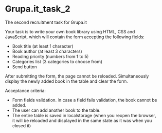 # Grupa.it_task_2
The second recruitment task for Grupa.it

Your task is to write your own book library using HTML, CSS and JavaScript,
which will contain the form accepting the following fields:
  - Book title (at least 1 character)
  - Book author (at least 3 characters)
  - Reading priority (numbers from 1 to 5)
  - Categories list (3 categories to choose from)
  - Send button
  
After submitting the form, the page cannot be reloaded. Simultaneously display the newly added
book in the table and clear the form.

Acceptance criteria:
- Form fields validation. In case a field fails validation, the book
cannot be added.
- The user can add another book to the table.
- The entire table is saved in localstorage (when you reopen the browser, it will be reloaded and displayed in the same state as it was when you closed it)
